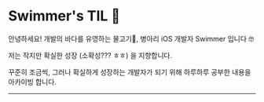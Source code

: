 
# Swimmer's TIL 🤿

안녕하세요! 개발의 바다를 유영하는 물고기🐠,  병아리 iOS 개발자 Swimmer 입니다 🤓

저는 작지만 확실한 성장 (소확성??? ㅎㅎ) 을 지향합니다.

꾸준히 조금씩, 그러나 확실하게 성장하는 개발자가 되기 위해 하루하루 공부한 내용을 아카이빙 합니다.



-------------------------------------------------------------------------------------------------------




